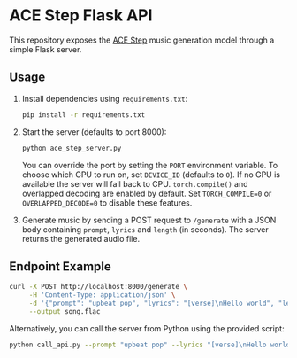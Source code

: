 # ACE Step Flask API

This repository exposes the [ACE Step](https://github.com/ace-step/ACE-Step) music generation model through a simple Flask server.

## Usage

1. Install dependencies using `requirements.txt`:

   ```bash
   pip install -r requirements.txt
   ```

2. Start the server (defaults to port 8000):

   ```bash
   python ace_step_server.py
   ```
   
   You can override the port by setting the `PORT` environment variable.
   To choose which GPU to run on, set `DEVICE_ID` (defaults to `0`). If no GPU is
   available the server will fall back to CPU.
   `torch.compile()` and overlapped decoding are enabled by default. Set
   `TORCH_COMPILE=0` or `OVERLAPPED_DECODE=0` to disable these features.

3. Generate music by sending a POST request to `/generate` with a JSON body containing `prompt`, `lyrics` and `length` (in seconds). The server returns the generated audio file.

## Endpoint Example

```bash
curl -X POST http://localhost:8000/generate \
     -H 'Content-Type: application/json' \
     -d '{"prompt": "upbeat pop", "lyrics": "[verse]\nHello world", "length": 5}' \
     --output song.flac
```

Alternatively, you can call the server from Python using the provided script:

```bash
python call_api.py --prompt "upbeat pop" --lyrics "[verse]\nHello world" --length 5 --output song.flac
```
